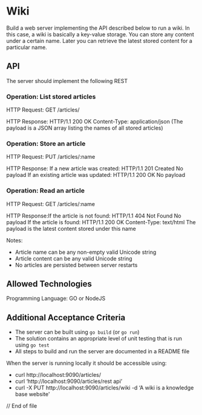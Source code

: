 # Wiki

Build a web server implementing the API described below to run a wiki. In this case, a wiki is basically a key-value storage. You can store any content under a certain name. Later you can retrieve the latest stored content for a particular name.

## API

The server should implement the following REST

### Operation: List stored articles

HTTP Request: GET /articles/

HTTP Response: HTTP/1.1 200 OK Content-Type: application/json (The payload is a JSON array listing the names of all stored articles)

### Operation: Store an article

HTTP Request: PUT /articles/:name

HTTP Response: If a new article was created: HTTP/1.1 201 Created No payload If an existing article was updated: HTTP/1.1 200 OK No payload

### Operation: Read an article

HTTP Request: GET /articles/:name

HTTP Response:If the article is not found: HTTP/1.1 404 Not Found No payload If the article is found: HTTP/1.1 200 OK Content-Type: text/html The payload is the latest content stored under this name

Notes:

- Article name can be any non-empty valid Unicode string
- Article content can be any valid Unicode string
- No articles are persisted between server restarts

## Allowed Technologies

Programming Language: GO or NodeJS

## Additional Acceptance Criteria

- The server can be built using `go build` (or `go run`)
- The solution contains an appropriate level of unit testing that is run using `go test`
- All steps to build and run the server are documented in a README file

When the server is running locally it should be accessible using:

- curl http://localhost:9090/articles/
- curl ‘http://localhost:9090/articles/rest api’
- curl -X PUT http://localhost:9090/articles/wiki -d ‘A wiki is a knowledge base website'

// End of file